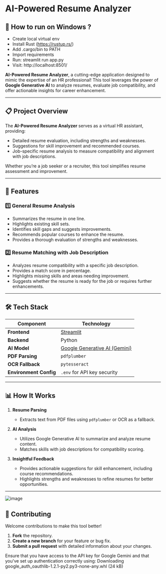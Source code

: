 # AI-Powered Resume Analyzer

## 🙌 **How to run on Windows ?**

- Create local virtual env
- Install Rust (https://rustup.rs/)
- Add .cargo/bin to PATH
- Import requirements
- Run: streamlit run app.py
- Visit: http://localhost:8501/

**AI-Powered Resume Analyzer**, a cutting-edge application designed to mimic the expertise of an HR professional! This tool leverages the power of **Google Generative AI** to analyze resumes, evaluate job compatibility, and offer actionable insights for career enhancement.

---

## 📋 **Project Overview**

The **AI-Powered Resume Analyzer** serves as a virtual HR assistant, providing:

- Detailed resume evaluation, including strengths and weaknesses.
- Suggestions for skill improvement and recommended courses.
- Job-specific resume analysis to measure compatibility and alignment with job descriptions.

Whether you’re a job seeker or a recruiter, this tool simplifies resume assessment and improvement.

---

## 🔑 **Features**

### 1️⃣ **General Resume Analysis**

- Summarizes the resume in one line.
- Highlights existing skill sets.
- Identifies skill gaps and suggests improvements.
- Recommends popular courses to enhance the resume.
- Provides a thorough evaluation of strengths and weaknesses.

### 2️⃣ **Resume Matching with Job Description**

- Analyzes resume compatibility with a specific job description.
- Provides a match score in percentage.
- Highlights missing skills and areas needing improvement.
- Suggests whether the resume is ready for the job or requires further enhancements.

---

## 🛠️ **Tech Stack**

| **Component**          | **Technology**                                                           |
| ---------------------- | ------------------------------------------------------------------------ |
| **Frontend**           | [Streamlit](https://streamlit.io/)                                       |
| **Backend**            | Python                                                                   |
| **AI Model**           | [Google Generative AI (Gemini)](https://developers.generativeai.google/) |
| **PDF Parsing**        | `pdfplumber`                                                             |
| **OCR Fallback**       | `pytesseract`                                                            |
| **Environment Config** | `.env` for API key security                                              |

---

## 📊 **How It Works**

1. **Resume Parsing**

   - Extracts text from PDF files using `pdfplumber` or OCR as a fallback.

2. **AI Analysis**

   - Utilizes Google Generative AI to summarize and analyze resume content.
   - Matches skills with job descriptions for compatibility scoring.

3. **Insightful Feedback**
   - Provides actionable suggestions for skill enhancement, including course recommendations.
   - Highlights strengths and weaknesses to refine resumes for better opportunities.

---

![image](https://github.com/user-attachments/assets/418e54ef-82d0-474b-a6bc-9a30d72f27f5)

## 🙌 **Contributing**

Welcome contributions to make this tool better!

1. **Fork** the repository.
2. **Create a new branch** for your feature or bug fix.
3. **Submit a pull request** with detailed information about your changes.

Ensure that you have access to the API key for Google Gemini and that you've set up authentication correctly using:
Downloading google_auth_oauthlib-1.2.1-py2.py3-none-any.whl (24 kB)
